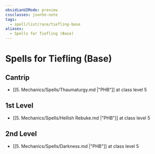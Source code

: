 ```yaml
---
obsidianUIMode: preview
cssclasses: json5e-note
tags:
  - spell/list/race/tiefling-base
aliases:
  - Spells for Tiefling (Base)
---
```

# Spells for Tiefling (Base)

## Cantrip

- [[5. Mechanics/Spells/Thaumaturgy.md \|"PHB"]] at class level 5

## 1st Level

- [[5. Mechanics/Spells/Hellish Rebuke.md \|"PHB"]] at class level 5

## 2nd Level

- [[5. Mechanics/Spells/Darkness.md \|"PHB"]] at class level 5

